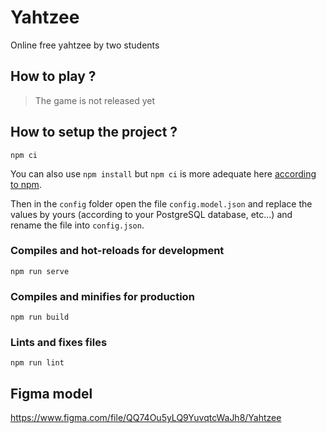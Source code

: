 # Yahtzee
Online free yahtzee by two students

## How to play ?
> The game is not released yet 

## How to setup the project ?
```
npm ci
```
You can also use `npm install` but `npm ci` is more adequate here [according to npm](https://docs.npmjs.com/cli/v7/commands/npm-ci).

Then in the `config` folder open the file `config.model.json` and replace the values by yours (according to your PostgreSQL database, etc...) and rename the file into `config.json`.

### Compiles and hot-reloads for development
```
npm run serve
```

### Compiles and minifies for production
```
npm run build
```

### Lints and fixes files
```
npm run lint
```

## Figma model
https://www.figma.com/file/QQ74Ou5yLQ9YuvqtcWaJh8/Yahtzee

